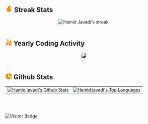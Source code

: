 <!-- Streak Stats -->

## <img src="./images/fire-fill.svg" width="24" /> Streak Stats

<p align="center">
    <img title="🔥 Get streak stats for your profile at git.io/streak-stats" alt="Hamid Javadi's streak" src="https://github-readme-streak-stats.herokuapp.com/?user=hamidjavadi&theme=highcontrast&hide_border=true"/>
  <br />
  <br />
</p>
<!-- /Streak Stats -->

<!-- Waka Time -->

## <img src="./images/stats-chart-sharp.svg" width="22" /> Yearly Coding Activity

<p align="center">
  <a href="https://wakatime.com">
    <img src="https://wakatime.com/share/@hamidjavadi/ea8847fd-39fa-4b19-86f7-7c44854c288e.png" padding="5" style="background-color: #000; border-radius: 5px; overflow: hidden;" />
  </a>
  <br />
  <br />
</p>
<!-- /Waka Time -->

<!-- Github Stats -->

## <img src="./images/chart-pie.svg" width="22" /> Github Stats

<div align="center">
  <table>
      <tbody>
          <tr style="border: #0d1117;">
              <td style="border: #0d1117;">
                  <a title="Get your stats!" href="https://github.com/anuraghazra/github-readme-stats">
                      <img alt="Hamid javadi's Github Stats" src="https://denvercoder1-github-readme-stats.vercel.app/api/?username=hamidjavadi&show_icons=true&count_private=true&theme=react&hide_border=true&bg_color=1F222E&title_color=FA8B00&icon_color=F8D866" height="192px"/>
                  </a>
              </td>
              <td style="border: none;">
                  <a title="Get your stats!" href="https://github.com/anuraghazra/github-readme-stats">
                      <img alt="Hamid javadi's Top Languages" src="https://github-readme-stats.vercel.app/api/top-langs/?username=hamidjavadi&langs_count=8&layout=compact&theme=react&hide_border=true&bg_color=1F222E&title_color=FA8B00&icon_color=F8D866" height="192px"/>
                  </a>
              </td>
          </tr>
      </tbody>
  </table>
  <br />
  <br />
</div>
<!-- /Github Stats -->

![Visitor Badge](https://visitor-badge.laobi.icu/badge?page_id=hamidjavadi.hamidjavadi)
